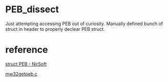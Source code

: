 # PEB_dissect

Just attempting accessing PEB out of curiosity.
Manually defined bunch of struct in header to properly declear PEB struct.

# reference
[struct PEB - NirSoft](https://www.nirsoft.net/kernel_struct/vista/PEB.html)

[mw32getpeb.c](https://gist.github.com/okumura/7173625)
